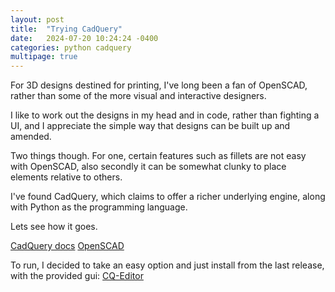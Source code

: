 ```yaml
---
layout: post
title:  "Trying CadQuery"
date:   2024-07-20 10:24:24 -0400
categories: python cadquery
multipage: true
---
```


For 3D designs destined for printing, I've long been a fan of OpenSCAD, rather than some of the more visual and interactive designers.

I like to work out the designs in my head and in code, rather than fighting a UI, and I appreciate the simple way that designs can be built up and amended.

Two things though. For one, certain features such as fillets are not easy with OpenSCAD, also secondly it can be somewhat clunky to place elements relative to others.

I've found CadQuery, which claims to offer a richer underlying engine, along with Python as the programming language.

Lets see how it goes.

[CadQuery docs](https://cadquery.readthedocs.io/en/latest/)
[OpenSCAD](https://openscad.org/)

<!-- pagebreak -->

To run, I decided to take an easy option and just install from the last release, with the provided gui: 
[CQ-Editor](https://github.com/CadQuery/CQ-editor)

